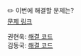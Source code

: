 ✏️ 이번에 해결할 문제는? <br>
[문제 링크](https://www.acmicpc.net/problem/1969)

권현욱: [해결 코드](https://github.com/woogie01/Algorithm-Hub/blob/main/%EB%B0%B1%EC%A4%80/Silver/1969.%E2%80%85DNA/DNA.java) <br>
김동국: [해결 코드](https://github.com/catomat0/baekjoon/blob/main/%EB%B0%B1%EC%A4%80/Silver/1969.%E2%80%85DNA/DNA.java) <br>
